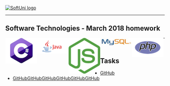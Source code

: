 <a href="https://softuni.bg" rel="Courses">  ![SoftUni logo][logo] <a/>

[logo]: http://innovationstarterbox.bg/wp-content/uploads/2016/05/Softuni_logo_trasparent.png "SoftUni Logo"

---

## <b>Software Technologies - March 2018 homework</b>
<img src="img/cSharp.png" align="left" />
<img src="img/java.png" align="left" />
<img src="img/js.png" align="left" />
<img src="img/mysql.jpg" align="left" />
<img src="img/php.png" align="left" />

---
## <b>Tasks</b>
- [GitHub](https://github.com/peyopeev0206/SoftUni/tree/master/Software%20Technologies/GitHub)
- [GitHubGitHubGitHubGitHubGitHubGitHub](https://github.com/peyopeev0206/SoftUni/tree/master/Software%20Technologies/GitHub)
